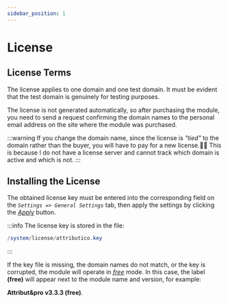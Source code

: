 ```yaml
---
sidebar_position: 1
---
```


# License

## License Terms

The license applies to one domain and one test domain. It must be evident that the test domain is genuinely for testing purposes.

The license is not generated automatically, so after purchasing the module, you need to send a request confirming the domain names to the personal email address on the site where the module was purchased.

:::warning
If you change the domain name, since the license is _"tied"_ to the domain rather than the buyer, you will have to pay for a new license.🤷‍♂️
This is because I do not have a license server and cannot track which domain is active and which is not.
:::

## Installing the License

The obtained license key must be entered into the corresponding field on the *`Settings => General Settings`* tab, then apply the settings by clicking the [_Apply_](settings/button-group.md) button.

:::info
The license key is stored in the file:

```php
/system/license/attributico.key
```

:::

If the key file is missing, the domain names do not match, or the key is corrupted, the module will operate in [_free_](license/free-version.md) mode. In this case, the label **(free)** will appear next to the module name and version, for example:

**Attribut&pro v3.3.3 (free)**.
